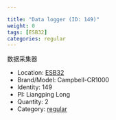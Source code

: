 ```yaml
---

title: "Data logger (ID: 149)"
weight: 0
tags: [ESB32]
categories: regular
---
```


数据采集器

<!--more-->



- Location: [ESB32](../../tags/esb32)
- Brand/Model: Campbell-CR1000
- Identity: 149
- PI: Liangping Long
- Quantity: 2
- Category: [regular](../../categories/regular)






